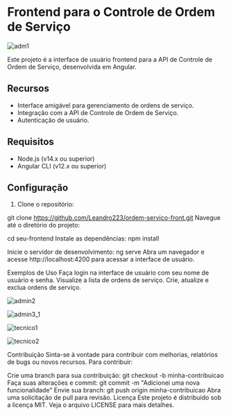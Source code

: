 # Frontend para o Controle de Ordem de Serviço

![adm1](https://github.com/Leandro223/api-controle-ponto-inteligente/assets/29740781/82c5ff02-b4de-4ca9-9ddc-9871fd67521b)


Este projeto é a interface de usuário frontend para a API de Controle de Ordem de Serviço, desenvolvida em Angular.

## Recursos

- Interface amigável para gerenciamento de ordens de serviço.
- Integração com a API de Controle de Ordem de Serviço.
- Autenticação de usuário.

## Requisitos

- Node.js (v14.x ou superior)
- Angular CLI (v12.x ou superior)

## Configuração

1. Clone o repositório:

git clone https://github.com/Leandro223/ordem-servico-front.git
Navegue até o diretório do projeto:

cd seu-frontend
Instale as dependências:
npm install

Inicie o servidor de desenvolvimento:
ng serve
Abra um navegador e acesse http://localhost:4200 para acessar a interface de usuário.

Exemplos de Uso
Faça login na interface de usuário com seu nome de usuário e senha.
Visualize a lista de ordens de serviço.
Crie, atualize e exclua ordens de serviço.




![admin2](https://github.com/Leandro223/api-controle-ponto-inteligente/assets/29740781/53436a42-249e-4457-ad4a-e8e418ac035b)


![admin3_1](https://github.com/Leandro223/api-controle-ponto-inteligente/assets/29740781/77cb0b66-6fb2-479f-8e23-2c92eb0631ee)



![tecnico1](https://github.com/Leandro223/api-controle-ponto-inteligente/assets/29740781/90558b99-b7d3-46da-9174-1a71dde74e36)


![tecnico2](https://github.com/Leandro223/api-controle-ponto-inteligente/assets/29740781/de54aa6b-3fb7-44eb-8f7e-51b3217e3d6c)



Contribuição
Sinta-se à vontade para contribuir com melhorias, relatórios de bugs ou novos recursos. Para contribuir:

Crie uma branch para sua contribuição: git checkout -b minha-contribuicao
Faça suas alterações e commit: git commit -m "Adicionei uma nova funcionalidade"
Envie sua branch: git push origin minha-contribuicao
Abra uma solicitação de pull para revisão.
Licença
Este projeto é distribuído sob a licença MIT. Veja o arquivo LICENSE para mais detalhes.
